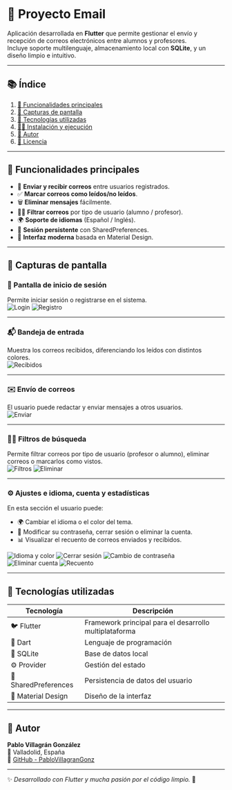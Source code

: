 # 📧 Proyecto Email

Aplicación desarrollada en **Flutter** que permite gestionar el envío y recepción de correos electrónicos entre alumnos y profesores.  
Incluye soporte multilenguaje, almacenamiento local con **SQLite**, y un diseño limpio e intuitivo.

---

## 📚 Índice

1. [🚀 Funcionalidades principales](#-funcionalidades-principales)  
2. [📸 Capturas de pantalla](#-capturas-de-pantalla)  
3. [🧱 Tecnologías utilizadas](#-tecnologías-utilizadas)  
4. [👨‍💻 Instalación y ejecución](#-instalación-y-ejecución)  
5. [👥 Autor](#-autor)  
6. [📄 Licencia](#-licencia)

---

## 🚀 Funcionalidades principales

- 📩 **Enviar y recibir correos** entre usuarios registrados.  
- ✅ **Marcar correos como leídos/no leídos**.  
- 🗑️ **Eliminar mensajes** fácilmente.  
- 👨‍🏫 **Filtrar correos** por tipo de usuario (alumno / profesor).  
- 🌍 **Soporte de idiomas** (Español / Inglés).  
- 💾 **Sesión persistente** con SharedPreferences.  
- 🎨 **Interfaz moderna** basada en Material Design.

---

## 📸 Capturas de pantalla

### 🔐 Pantalla de inicio de sesión
Permite iniciar sesión o registrarse en el sistema.  
![Login](assets/screens/Login.png)
![Registro](assets/screens/Registro.png)

---

### 📬 Bandeja de entrada
Muestra los correos recibidos, diferenciando los leídos con distintos colores.  
![Recibidos](assets/screens/CorreosEnviados.png)

---

### ✉️ Envío de correos
El usuario puede redactar y enviar mensajes a otros usuarios.  
![Enviar](assets/screens/CorreoEnviado.png)

---

### 🧑‍🏫 Filtros de búsqueda
Permite filtrar correos por tipo de usuario (profesor o alumno), eliminar correos o marcarlos como vistos.  
![Filtros](assets/screens/Recibido.png)
![Eliminar](assets/screens/EliminarCorreo.png)

---

### ⚙️ Ajustes e idioma, cuenta y estadísticas
En esta sección el usuario puede:
- 🌍 Cambiar el idioma o el color del tema.  
- 🔑 Modificar su contraseña, cerrar sesión o eliminar la cuenta.  
- 📊 Visualizar el recuento de correos enviados y recibidos.

![Idioma y color](assets/screens/CambioIdiomaColor.png)
![Cerrar sesión](assets/screens/CierreSesion.png)
![Cambio de contraseña](assets/screens/CambioContra.png)
![Eliminar cuenta](assets/screens/EliminacionCuenta.png)
![Recuento](assets/screens/Opcionrecuento.png)

---

## 🧱 Tecnologías utilizadas

| Tecnología | Descripción |
|-------------|-------------|
| 🐦 Flutter | Framework principal para el desarrollo multiplataforma |
| 💬 Dart | Lenguaje de programación |
| 💾 SQLite | Base de datos local |
| ⚙️ Provider | Gestión del estado |
| 🔑 SharedPreferences | Persistencia de datos del usuario |
| 🎨 Material Design | Diseño de la interfaz |

---


## 👥 Autor

**Pablo Villagrán González**  
📍 Valladolid, España  
🔗 [GitHub - PabloVillagranGonz](https://github.com/PabloVillagranGonz)

---

✨ *Desarrollado con Flutter y mucha pasión por el código limpio.* 🚀
